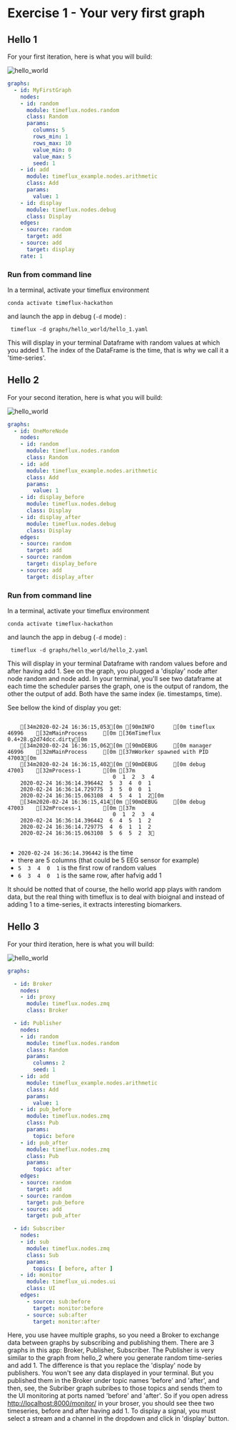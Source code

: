 # Exercise 1 - Your very first graph  


## Hello 1
For your first iteration, here is what you will build:  

<img src="img/helloworld_1.png" alt='hello_world'>


```yaml
graphs:
  - id: MyFirstGraph
    nodes:
    - id: random
      module: timeflux.nodes.random
      class: Random
      params:
        columns: 5
        rows_min: 1
        rows_max: 10
        value_min: 0
        value_max: 5
        seed: 1
    - id: add
      module: timeflux_example.nodes.arithmetic
      class: Add
      params:
        value: 1
    - id: display
      module: timeflux.nodes.debug
      class: Display
    edges:
    - source: random
      target: add
    - source: add
      target: display
    rate: 1
```

### Run from command line 
In a terminal, activate your timeflux environment

```
conda activate timeflux-hackathon
```

and launch the app in debug (`-d` mode) : 

```
 timeflux -d graphs/hello_world/hello_1.yaml 
```
This will display in your terminal Dataframe with random values at which you added 1. The index of the DataFrame is the time, that is why we call it a 'time-series'.

## Hello 2 
For your second iteration, here is what you will build:  

<img src="img/helloworld_2.png" alt='hello_world'>


```yaml
graphs:
  - id: OneMoreNode
    nodes:
    - id: random
      module: timeflux.nodes.random
      class: Random
    - id: add
      module: timeflux_example.nodes.arithmetic
      class: Add
      params:
        value: 1
    - id: display_before
      module: timeflux.nodes.debug
      class: Display
    - id: display_after
      module: timeflux.nodes.debug
      class: Display
    edges:
    - source: random
      target: add
    - source: random
      target: display_before
    - source: add
      target: display_after
```


### Run from command line 
In a terminal, activate your timeflux environment

```
conda activate timeflux-hackathon
```

and launch the app in debug (`-d` mode) : 

```
 timeflux -d graphs/hello_world/hello_2.yaml 
```

This will display in your terminal Dataframe with random values before and after having add 1. See on the graph, you plugged a 'display' node after node random and node add. In your terminal, you'll see two dataframe at each time the scheduler parses the graph, one is the output of random, the other the output of add. Both have the same index (ie. timestamps, time). 


See bellow the kind of display you get:

```

    [34m2020-02-24 16:36:15,053[0m [90mINFO      [0m timeflux     46996    [32mMainProcess     [0m [36mTimeflux 0.4+28.g2d74dcc.dirty[0m
    [34m2020-02-24 16:36:15,062[0m [90mDEBUG     [0m manager      46996    [32mMainProcess     [0m [37mWorker spawned with PID 47003[0m
    [34m2020-02-24 16:36:15,402[0m [90mDEBUG     [0m debug        47003    [32mProcess-1       [0m [37m
                                 0  1  2  3  4
    2020-02-24 16:36:14.396442  5  3  4  0  1
    2020-02-24 16:36:14.729775  3  5  0  0  1
    2020-02-24 16:36:15.063108  4  5  4  1  2[0m
    [34m2020-02-24 16:36:15,414[0m [90mDEBUG     [0m debug        47003    [32mProcess-1       [0m [37m
                                 0  1  2  3  4
    2020-02-24 16:36:14.396442  6  4  5  1  2
    2020-02-24 16:36:14.729775  4  6  1  1  2
    2020-02-24 16:36:15.063108  5  6  5  2  3
 
```

- `2020-02-24 16:36:14.396442` is the time 
- there are 5 columns (that could be 5 EEG sensor for example)
- `5  3  4  0  1` is the first row of random values 
- `6  3  4  0  1` is the same row, after hafvig add 1 

It should be notted that of course, the hello world app plays with random data, but the real thing with timeflux is to deal with bioignal and instead of adding 1 to a time-series, it extracts interesting biomarkers. 
                                 
## Hello 3 
For your third iteration, here is what you will build:  

<img src="img/helloworld_3.png" alt='hello_world'>

```yaml
graphs:

  - id: Broker
    nodes:
    - id: proxy
      module: timeflux.nodes.zmq
      class: Broker

  - id: Publisher
    nodes:
    - id: random
      module: timeflux.nodes.random
      class: Random
      params:
        columns: 2
        seed: 1
    - id: add
      module: timeflux_example.nodes.arithmetic
      class: Add
      params:
        value: 1
    - id: pub_before
      module: timeflux.nodes.zmq
      class: Pub
      params:
        topic: before
    - id: pub_after
      module: timeflux.nodes.zmq
      class: Pub
      params:
        topic: after
    edges:
    - source: random
      target: add
    - source: random
      target: pub_before
    - source: add
      target: pub_after

  - id: Subscriber
    nodes:
    - id: sub
      module: timeflux.nodes.zmq
      class: Sub
      params:
        topics: [ before, after ]
    - id: monitor
      module: timeflux_ui.nodes.ui
      class: UI
    edges:
      - source: sub:before
        target: monitor:before
      - source: sub:after
        target: monitor:after
```

Here, you use havee multiple graphs, so you need a Broker to exchange data between graphs by subscribing and publishing them. 
There are 3 graphs in this app: Broker, Publisher, Subscriber. 
The Publisher is very similar to the graph from hello_2 where you generate random time-series and add 1. The difference is that you replace the 'display' node by publishers. You won't see any data displayed in your terminal. But you published them in the Broker under topic names 'before' and 'after', and then, see,  the Subriber graph subribes to those topics and sends them to the UI monitoring at ports named 'before' and 'after'. So if you open adress <http://localhost:8000/monitor/> in your broser, you should see thee two timeseries, before and after having add 1. 
To display a signal, you must select a stream and a channel in the dropdown and click in 'display' button. 